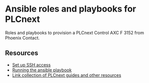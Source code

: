 # Ansible roles and playbooks for PLCnext

Roles and playbooks to provision a PLCnext Control AXC F 3152 from Phoenix Contact.

## Resources

- [Set up SSH access](./docs/SETUP_PLC_SSH.md)
- [Running the ansible playbook](./docs/RUNNING_ANSIBLE.md)
- [Link collection of PLCnext guides and other resources](./docs/PLCNEXT_RESOURCES.md)
